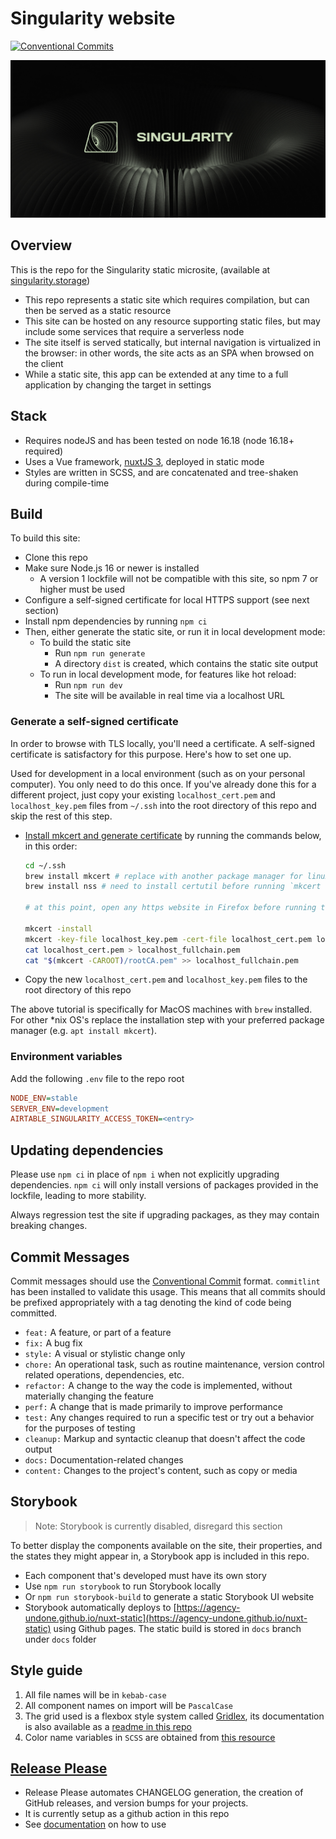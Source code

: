 # Singularity website
[![Conventional Commits](https://img.shields.io/badge/Conventional%20Commits-1.0.0-%23FE5196?logo=conventionalcommits&logoColor=white)](https://conventionalcommits.org)


<img src="/public/images/singularity-open-graph.jpg" alt="package graph image">

## Overview

This is the repo for the Singularity static microsite, (available at [singularity.storage](https://singularity.storage))

- This repo represents a static site which requires compilation, but can then be served as a static resource
- This site can be hosted on any resource supporting static files, but may include some services that require a serverless node
- The site itself is served statically, but internal navigation is virtualized in the browser: in other words, the site acts as an SPA when browsed on the client
- While a static site, this app can be extended at any time to a full application by changing the target in settings


## Stack

- Requires nodeJS and has been tested on node 16.18 (node 16.18+ required)
- Uses a Vue framework, [nuxtJS 3](https://nuxtjs.org/), deployed in static mode
- Styles are written in SCSS, and are concatenated and tree-shaken during compile-time


## Build

To build this site:
- Clone this repo
- Make sure Node.js 16 or newer is installed
  - A version 1 lockfile will not be compatible with this site, so npm 7 or higher must be used
- Configure a self-signed certificate for local HTTPS support (see next section)
- Install npm dependencies by running `npm ci`
- Then, either generate the static site, or run it in local development mode:
  - To build the static site
    - Run `npm run generate`
    - A directory `dist` is created, which contains the static site output
  - To run in local development mode, for features like hot reload:
    - Run `npm run dev`
    - The site will be available in real time via a localhost URL

### Generate a self-signed certificate

In order to browse with TLS locally, you'll need a certificate. A self-signed certificate is satisfactory for this purpose. Here's how to set one up.

Used for development in a local environment (such as on your personal computer). You only need to do this once. If you've already done this for a different project, just copy your existing `localhost_cert.pem` and `localhost_key.pem` files from `~/.ssh` into the root directory of this repo and skip the rest of this step.

- [Install mkcert and generate certificate](https://github.com/FiloSottile/mkcert) by running the commands below, in this order:
  ```zsh
  cd ~/.ssh
  brew install mkcert # replace with another package manager for linux distro
  brew install nss # need to install certutil before running `mkcert -install` so the CA can be automatically installed in Firefox

  # at this point, open any https website in Firefox before running the below commands

  mkcert -install
  mkcert -key-file localhost_key.pem -cert-file localhost_cert.pem localhost 127.0.0.1
  cat localhost_cert.pem > localhost_fullchain.pem
  cat "$(mkcert -CAROOT)/rootCA.pem" >> localhost_fullchain.pem
  ```
- Copy the new `localhost_cert.pem` and `localhost_key.pem` files to the root directory of this repo

The above tutorial is specifically for MacOS machines with `brew` installed. For other \*nix OS's replace the installation step with your preferred package manager (e.g. `apt install mkcert`).

### Environment variables

Add the following `.env` file to the repo root

```ini
NODE_ENV=stable
SERVER_ENV=development
AIRTABLE_SINGULARITY_ACCESS_TOKEN=<entry>

```

## Updating dependencies

Please use `npm ci` in place of `npm i` when not explicitly upgrading dependencies. `npm ci` will only install versions of packages provided in the lockfile, leading to more stability.

Always regression test the site if upgrading packages, as they may contain breaking changes.


## Commit Messages

Commit messages should use the [Conventional Commit](https://www.conventionalcommits.org/en/v1.0.0/) format. `commitlint` has been installed to validate this usage. This means that all commits should be prefixed appropriately with a tag denoting the kind of code being committed.

- `feat:` A feature, or part of a feature
- `fix:` A bug fix
- `style:` A visual or stylistic change only
- `chore:` An operational task, such as routine maintenance, version control related operations, dependencies, etc.
- `refactor:` A change to the way the code is implemented, without materially changing the feature
- `perf:` A change that is made primarily to improve performance
- `test:` Any changes required to run a specific test or try out a behavior for the purposes of testing
- `cleanup:` Markup and syntactic cleanup that doesn't affect the code output
- `docs:` Documentation-related changes
- `content:` Changes to the project's content, such as copy or media


## Storybook

> Note: Storybook is currently disabled, disregard this section

To better display the components available on the site, their properties, and the states they might appear in, a Storybook app is included in this repo.

- Each component that's developed must have its own story
- Use `npm run storybook` to run Storybook locally
- Or `npm run storybook-build` to generate a static Storybook UI website
- Storybook automatically deploys to [https://agency-undone.github.io/nuxt-static](https://agency-undone.github.io/nuxt-static) using Github pages. The static build is stored in `docs` branch under `docs` folder


## Style guide

1. All file names will be in `kebab-case`
2. All component names on import will be `PascalCase`
3. The grid used is a flexbox style system called [Gridlex](https://gridlex.devlint.fr/), its documentation is also available as a [readme in this repo](packages/site/assets/scss/grid/README.md)
4. Color name variables in `SCSS` are obtained from [this resource](https://chir.ag/projects/name-that-color/)


## [Release Please](https://github.com/googleapis/release-please)

- Release Please automates CHANGELOG generation, the creation of GitHub releases, and version bumps for your projects.
- It is currently setup as a github action in this repo
- See [documentation](https://github.com/googleapis/release-please) on how to use
